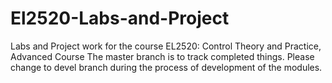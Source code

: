 # El2520-Labs-and-Project
Labs and Project work for the course EL2520: Control Theory and Practice, Advanced Course
The master branch is to track completed things.
Please change to devel branch during the process of development of the modules.

